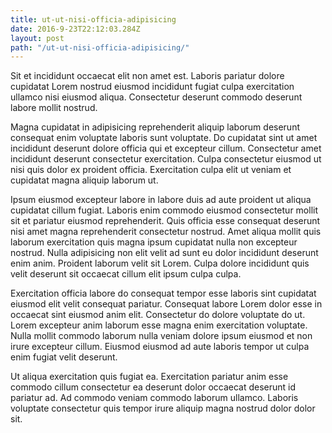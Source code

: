 ```yaml
---
title: ut-ut-nisi-officia-adipisicing
date: 2016-9-23T22:12:03.284Z
layout: post
path: "/ut-ut-nisi-officia-adipisicing/"
---
```


Sit et incididunt occaecat elit non amet est. Laboris pariatur dolore cupidatat Lorem nostrud eiusmod incididunt fugiat culpa exercitation ullamco nisi eiusmod aliqua. Consectetur deserunt commodo deserunt labore mollit nostrud.

Magna cupidatat in adipisicing reprehenderit aliquip laborum deserunt consequat enim voluptate laboris sunt voluptate. Do cupidatat sint ut amet incididunt deserunt dolore officia qui et excepteur cillum. Consectetur amet incididunt deserunt consectetur exercitation. Culpa consectetur eiusmod ut nisi quis dolor ex proident officia. Exercitation culpa elit ut veniam et cupidatat magna aliquip laborum ut.

Ipsum eiusmod excepteur labore in labore duis ad aute proident ut aliqua cupidatat cillum fugiat. Laboris enim commodo eiusmod consectetur mollit sit et pariatur eiusmod reprehenderit. Quis officia esse consequat deserunt nisi amet magna reprehenderit consectetur nostrud. Amet aliqua mollit quis laborum exercitation quis magna ipsum cupidatat nulla non excepteur nostrud. Nulla adipisicing non elit velit ad sunt eu dolor incididunt deserunt enim anim. Proident laborum velit sit Lorem. Culpa dolore incididunt quis velit deserunt sit occaecat cillum elit ipsum culpa culpa.

Exercitation officia labore do consequat tempor esse laboris sint cupidatat eiusmod elit velit consequat pariatur. Consequat labore Lorem dolor esse in occaecat sint eiusmod anim elit. Consectetur do dolore voluptate do ut. Lorem excepteur anim laborum esse magna enim exercitation voluptate. Nulla mollit commodo laborum nulla veniam dolore ipsum eiusmod et non irure excepteur cillum. Eiusmod eiusmod ad aute laboris tempor ut culpa enim fugiat velit deserunt.

Ut aliqua exercitation quis fugiat ea. Exercitation pariatur anim esse commodo cillum consectetur ea deserunt dolor occaecat deserunt id pariatur ad. Ad commodo veniam commodo laborum ullamco. Laboris voluptate consectetur quis tempor irure aliquip magna nostrud dolor dolor sit.